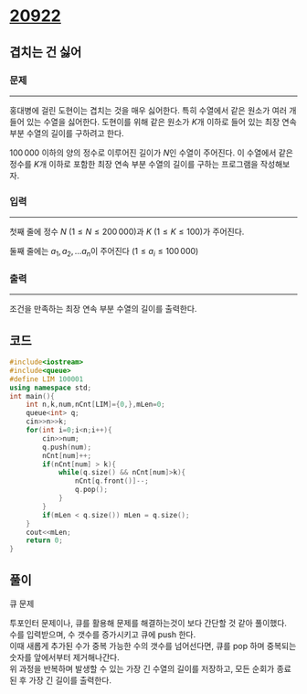 # [20922](https://www.acmicpc.net/problem/20922)

## 겹치는 건 싫어

### 문제

---

홍대병에 걸린 도현이는 겹치는 것을 매우 싫어한다. 특히 수열에서 같은 원소가 여러 개 들어 있는 수열을 싫어한다. 도현이를 위해 같은 원소가 $K$개 이하로 들어 있는 최장 연속 부분 수열의 길이를 구하려고 한다.

$100\,000$ 이하의 양의 정수로 이루어진 길이가 $N$인 수열이 주어진다. 이 수열에서 같은 정수를 $K$개 이하로 포함한 최장 연속 부분 수열의 길이를 구하는 프로그램을 작성해보자.

### 입력

---

첫째 줄에 정수 $N$ ($1 \le N \le 200\,000$)과 $K$ ($1 \le K \le 100$)가 주어진다.

둘째 줄에는 ${a_1, a_2, ... a_n}$이 주어진다 $(1 \le a_i \le 100\,000)$

### 출력

---

조건을 만족하는 최장 연속 부분 수열의 길이를 출력한다.

## 코드

```c++
#include<iostream>
#include<queue>
#define LIM 100001
using namespace std;
int main(){
    int n,k,num,nCnt[LIM]={0,},mLen=0;
    queue<int> q;
    cin>>n>>k;
    for(int i=0;i<n;i++){
        cin>>num;
        q.push(num);
        nCnt[num]++;
        if(nCnt[num] > k){
            while(q.size() && nCnt[num]>k){
                nCnt[q.front()]--;
                q.pop();
            }
        }
        if(mLen < q.size()) mLen = q.size();
    }
    cout<<mLen;
    return 0;
}
```

## 풀이

큐 문제

투포인터 문제이나, 큐를 활용해 문제를 해결하는것이 보다 간단할 것 같아 풀이했다.  
수를 입력받으며, 수 갯수를 증가시키고 큐에 push 한다.  
이때 새롭게 추가된 수가 중복 가능한 수의 갯수를 넘어선다면, 큐를 pop 하며 중복되는 숫자를 앞에서부터 제거해나간다.  
위 과정을 반복하며 발생할 수 있는 가장 긴 수열의 길이를 저장하고, 모든 순회가 종료된 후 가장 긴 길이를 출력한다.  
